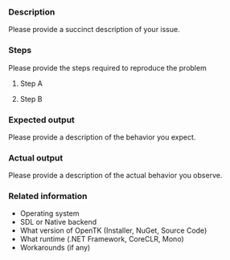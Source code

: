 ### Description

Please provide a succinct description of your issue.

### Steps

Please provide the steps required to reproduce the problem

1. Step A

2. Step B

### Expected output

Please provide a description of the behavior you expect.

### Actual output

Please provide a description of the actual behavior you observe.

### Related information 

* Operating system
* SDL or Native backend
* What version of OpenTK (Installer, NuGet, Source Code)
* What runtime (.NET Framework, CoreCLR, Mono)
* Workarounds (if any)
